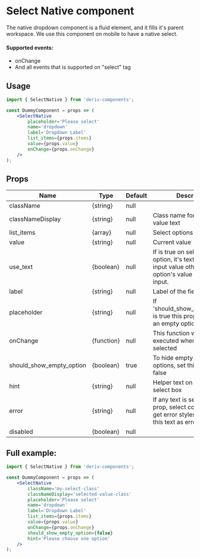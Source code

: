 # Select Native component

The native dropdown component is a fluid element, and it fills it's parent workspace.
We use this component on mobile to have a native select.

#### Supported events:

-   onChange
-   And all events that is supported on "select" tag

## Usage

```jsx
import { SelectNative } from 'deriv-components';

const DummyComponent = props => (
    <SelectNative
        placeholder='Please select'
        name='dropdown'
        label='Dropdown Label'
        list_items={props.items}
        value={props.value}
        onChange={props.onChange}
    />
);
```

## Props

| Name                     | Type       | Default | Description                                                                                                  |
| ------------------------ | ---------- | ------- | ------------------------------------------------------------------------------------------------------------ |
| className                | {string}   | null    |                                                                                                              |
| classNameDisplay         | {string}   | null    | Class name for selected value text                                                                           |
| list_items               | {array}    | null    | Select options                                                                                               |
| value                    | {string}   | null    | Current value                                                                                                |
| use_text                 | {boolean}  | null    | If is true on selecting an option, it's text is set as input value otherwise option's value is set on input. |
| label                    | {string}   | null    | Label of the field                                                                                           |
| placeholder              | {string}   | null    | If 'should_show_empty_option' is true this prop will show as an empty option                                 |
| onChange                 | {function} | null    | This function will be executed when an option is selected                                                    |
| should_show_empty_option | {boolean}  | true    | To hide empty value options, set this prop to false                                                          |
| hint                     | {string}   | null    | Helper text on bottom of the select box                                                                      |
| error                    | {string}   | null    | If any text is set for this prop, select compenent will get error styles and show this text as error message |
| disabled                 | {boolean}  | null    |                                                                                                              |

## Full example:

```jsx
import { SelectNative } from 'deriv-components';

const DummyComponent = props => (
    <SelectNative
        className='my-select-class'
        classNameDisplay='selected-value-class'
        placeholder='Please select'
        name='dropdown'
        label='Dropdown Label'
        list_items={props.items}
        value={props.value}
        onChange={props.onChange}
        should_show_empty_option={false}
        hint='Please choose one option'
    />
);
```
